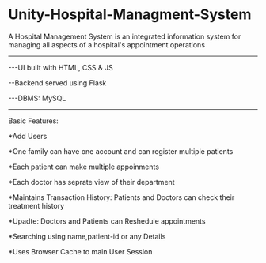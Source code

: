 # Unity-Hospital-Managment-System

A Hospital Management System is an integrated information system for managing all aspects of a hospital's appointment operations

********************************************

---UI built with HTML, CSS & JS

--Backend served using Flask

---DBMS: MySQL

********************************************

Basic Features:

*Add Users

*One family can have one account and can register multiple patients

*Each patient can make multiple appoinments

*Each doctor has seprate view of their department

*Maintains Transaction History: Patients and Doctors can check their treatment history

*Upadte: Doctors and Patients can Reshedule appointments

*Searching using name,patient-id or any Details

*Uses Browser Cache to main User Session
